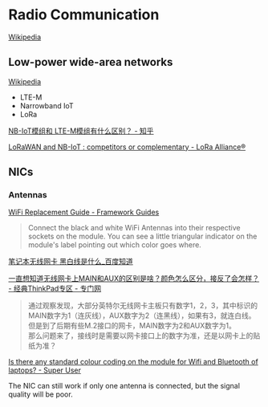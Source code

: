 # Radio Communication
[Wikipedia](https://en.wikipedia.org/wiki/Radio)

## Low-power wide-area networks
[Wikipedia](https://en.wikipedia.org/wiki/Low-power_wide-area_network)

- LTE-M
- Narrowband IoT
- LoRa

[NB-IoT模组和 LTE-M模组有什么区别？ - 知乎](https://www.zhihu.com/question/518414802)

[LoRaWAN and NB-IoT : competitors or complementary - LoRa Alliance®](https://lora-alliance.org/resource_hub/lorawan-and-nb-iot-competitors-or-complementary/)

## NICs
### Antennas
[WiFi Replacement Guide - Framework Guides](https://guides.frame.work/Guide/WiFi+Replacement+Guide/96)
> Connect the black and white WiFi Antennas into their respective sockets on the module. You can see a little triangular indicator on the module's label pointing out which color goes where.

[笔记本无线网卡 黑白线是什么\_百度知道](https://zhidao.baidu.com/question/208345355.html)

[一直想知道无线网卡上MAIN和AUX的区别是啥？颜色怎么区分，接反了会怎样？ - 经典ThinkPad专区 - 专门网](https://www.ibmnb.com/thread-1688797-1-1.html)
> 通过观察发现，大部分英特尔无线网卡主板只有数字1，2，3，其中标识的MAIN数字为1（连灰线），AUX数字为2（连黑线），如果有3，就连白线。  
> 但是到了后期有些M.2接口的网卡，MAIN数字为2和AUX数字为1。  
> 那么问题来了，接线时是需要以网卡接口上的数字为准，还是以网卡上的贴纸为准？

[Is there any standard colour coding on the module for Wifi and Bluetooth of laptops? - Super User](https://superuser.com/questions/1545926/is-there-any-standard-colour-coding-on-the-module-for-wifi-and-bluetooth-of-lapt)

The NIC can still work if only one antenna is connected, but the signal quality will be poor.
